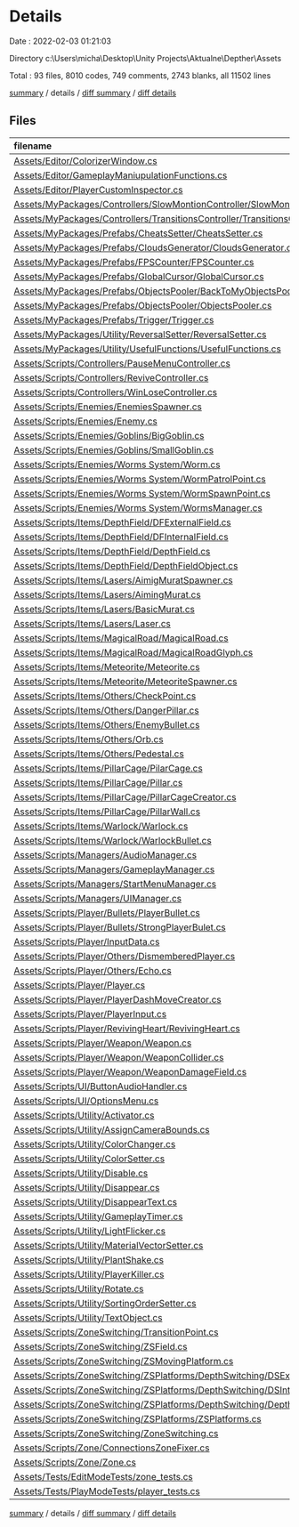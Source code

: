 # Details

Date : 2022-02-03 01:21:03

Directory c:\Users\micha\Desktop\Unity Projects\Aktualne\Depther\Assets

Total : 93 files,  8010 codes, 749 comments, 2743 blanks, all 11502 lines

[summary](results.md) / details / [diff summary](diff.md) / [diff details](diff-details.md)

## Files
| filename | language | code | comment | blank | total |
| :--- | :--- | ---: | ---: | ---: | ---: |
| [Assets/Editor/ColorizerWindow.cs](/Assets/Editor/ColorizerWindow.cs) | C# | 28 | 0 | 13 | 41 |
| [Assets/Editor/GameplayManiupulationFunctions.cs](/Assets/Editor/GameplayManiupulationFunctions.cs) | C# | 86 | 0 | 22 | 108 |
| [Assets/Editor/PlayerCustomInspector.cs](/Assets/Editor/PlayerCustomInspector.cs) | C# | 38 | 5 | 14 | 57 |
| [Assets/MyPackages/Controllers/SlowMontionController/SlowMontionController.cs](/Assets/MyPackages/Controllers/SlowMontionController/SlowMontionController.cs) | C# | 52 | 4 | 16 | 72 |
| [Assets/MyPackages/Controllers/TransitionsController/TransitionsController.cs](/Assets/MyPackages/Controllers/TransitionsController/TransitionsController.cs) | C# | 118 | 11 | 40 | 169 |
| [Assets/MyPackages/Prefabs/CheatsSetter/CheatsSetter.cs](/Assets/MyPackages/Prefabs/CheatsSetter/CheatsSetter.cs) | C# | 83 | 2 | 25 | 110 |
| [Assets/MyPackages/Prefabs/CloudsGenerator/CloudsGenerator.cs](/Assets/MyPackages/Prefabs/CloudsGenerator/CloudsGenerator.cs) | C# | 166 | 22 | 54 | 242 |
| [Assets/MyPackages/Prefabs/FPSCounter/FPSCounter.cs](/Assets/MyPackages/Prefabs/FPSCounter/FPSCounter.cs) | C# | 41 | 3 | 12 | 56 |
| [Assets/MyPackages/Prefabs/GlobalCursor/GlobalCursor.cs](/Assets/MyPackages/Prefabs/GlobalCursor/GlobalCursor.cs) | C# | 85 | 1 | 27 | 113 |
| [Assets/MyPackages/Prefabs/ObjectsPooler/BackToMyObjectsPooler.cs](/Assets/MyPackages/Prefabs/ObjectsPooler/BackToMyObjectsPooler.cs) | C# | 13 | 1 | 4 | 18 |
| [Assets/MyPackages/Prefabs/ObjectsPooler/ObjectsPooler.cs](/Assets/MyPackages/Prefabs/ObjectsPooler/ObjectsPooler.cs) | C# | 124 | 24 | 43 | 191 |
| [Assets/MyPackages/Prefabs/Trigger/Trigger.cs](/Assets/MyPackages/Prefabs/Trigger/Trigger.cs) | C# | 28 | 0 | 10 | 38 |
| [Assets/MyPackages/Utility/ReversalSetter/ReversalSetter.cs](/Assets/MyPackages/Utility/ReversalSetter/ReversalSetter.cs) | C# | 34 | 7 | 16 | 57 |
| [Assets/MyPackages/Utility/UsefulFunctions/UsefulFunctions.cs](/Assets/MyPackages/Utility/UsefulFunctions/UsefulFunctions.cs) | C# | 104 | 52 | 55 | 211 |
| [Assets/Scripts/Controllers/PauseMenuController.cs](/Assets/Scripts/Controllers/PauseMenuController.cs) | C# | 90 | 3 | 28 | 121 |
| [Assets/Scripts/Controllers/ReviveController.cs](/Assets/Scripts/Controllers/ReviveController.cs) | C# | 131 | 13 | 50 | 194 |
| [Assets/Scripts/Controllers/WinLoseController.cs](/Assets/Scripts/Controllers/WinLoseController.cs) | C# | 99 | 4 | 39 | 142 |
| [Assets/Scripts/Enemies/EnemiesSpawner.cs](/Assets/Scripts/Enemies/EnemiesSpawner.cs) | C# | 136 | 22 | 44 | 202 |
| [Assets/Scripts/Enemies/Enemy.cs](/Assets/Scripts/Enemies/Enemy.cs) | C# | 45 | 0 | 13 | 58 |
| [Assets/Scripts/Enemies/Goblins/BigGoblin.cs](/Assets/Scripts/Enemies/Goblins/BigGoblin.cs) | C# | 99 | 7 | 28 | 134 |
| [Assets/Scripts/Enemies/Goblins/SmallGoblin.cs](/Assets/Scripts/Enemies/Goblins/SmallGoblin.cs) | C# | 93 | 8 | 29 | 130 |
| [Assets/Scripts/Enemies/Worms System/Worm.cs](/Assets/Scripts/Enemies/Worms%20System/Worm.cs) | C# | 162 | 24 | 51 | 237 |
| [Assets/Scripts/Enemies/Worms System/WormPatrolPoint.cs](/Assets/Scripts/Enemies/Worms%20System/WormPatrolPoint.cs) | C# | 41 | 9 | 21 | 71 |
| [Assets/Scripts/Enemies/Worms System/WormSpawnPoint.cs](/Assets/Scripts/Enemies/Worms%20System/WormSpawnPoint.cs) | C# | 27 | 0 | 8 | 35 |
| [Assets/Scripts/Enemies/Worms System/WormsManager.cs](/Assets/Scripts/Enemies/Worms%20System/WormsManager.cs) | C# | 142 | 16 | 51 | 209 |
| [Assets/Scripts/Items/DepthField/DFExternalField.cs](/Assets/Scripts/Items/DepthField/DFExternalField.cs) | C# | 67 | 16 | 21 | 104 |
| [Assets/Scripts/Items/DepthField/DFInternalField.cs](/Assets/Scripts/Items/DepthField/DFInternalField.cs) | C# | 32 | 6 | 8 | 46 |
| [Assets/Scripts/Items/DepthField/DepthField.cs](/Assets/Scripts/Items/DepthField/DepthField.cs) | C# | 68 | 19 | 22 | 109 |
| [Assets/Scripts/Items/DepthField/DepthFieldObject.cs](/Assets/Scripts/Items/DepthField/DepthFieldObject.cs) | C# | 43 | 9 | 17 | 69 |
| [Assets/Scripts/Items/Lasers/AimigMuratSpawner.cs](/Assets/Scripts/Items/Lasers/AimigMuratSpawner.cs) | C# | 117 | 7 | 36 | 160 |
| [Assets/Scripts/Items/Lasers/AimingMurat.cs](/Assets/Scripts/Items/Lasers/AimingMurat.cs) | C# | 107 | 3 | 32 | 142 |
| [Assets/Scripts/Items/Lasers/BasicMurat.cs](/Assets/Scripts/Items/Lasers/BasicMurat.cs) | C# | 83 | 4 | 24 | 111 |
| [Assets/Scripts/Items/Lasers/Laser.cs](/Assets/Scripts/Items/Lasers/Laser.cs) | C# | 186 | 20 | 59 | 265 |
| [Assets/Scripts/Items/MagicalRoad/MagicalRoad.cs](/Assets/Scripts/Items/MagicalRoad/MagicalRoad.cs) | C# | 101 | 11 | 40 | 152 |
| [Assets/Scripts/Items/MagicalRoad/MagicalRoadGlyph.cs](/Assets/Scripts/Items/MagicalRoad/MagicalRoadGlyph.cs) | C# | 32 | 1 | 11 | 44 |
| [Assets/Scripts/Items/Meteorite/Meteorite.cs](/Assets/Scripts/Items/Meteorite/Meteorite.cs) | C# | 90 | 8 | 36 | 134 |
| [Assets/Scripts/Items/Meteorite/MeteoriteSpawner.cs](/Assets/Scripts/Items/Meteorite/MeteoriteSpawner.cs) | C# | 95 | 6 | 29 | 130 |
| [Assets/Scripts/Items/Others/CheckPoint.cs](/Assets/Scripts/Items/Others/CheckPoint.cs) | C# | 24 | 1 | 10 | 35 |
| [Assets/Scripts/Items/Others/DangerPillar.cs](/Assets/Scripts/Items/Others/DangerPillar.cs) | C# | 51 | 6 | 14 | 71 |
| [Assets/Scripts/Items/Others/EnemyBullet.cs](/Assets/Scripts/Items/Others/EnemyBullet.cs) | C# | 58 | 2 | 19 | 79 |
| [Assets/Scripts/Items/Others/Orb.cs](/Assets/Scripts/Items/Others/Orb.cs) | C# | 23 | 0 | 9 | 32 |
| [Assets/Scripts/Items/Others/Pedestal.cs](/Assets/Scripts/Items/Others/Pedestal.cs) | C# | 19 | 0 | 4 | 23 |
| [Assets/Scripts/Items/PillarCage/PilarCage.cs](/Assets/Scripts/Items/PillarCage/PilarCage.cs) | C# | 439 | 45 | 173 | 657 |
| [Assets/Scripts/Items/PillarCage/Pillar.cs](/Assets/Scripts/Items/PillarCage/Pillar.cs) | C# | 58 | 4 | 28 | 90 |
| [Assets/Scripts/Items/PillarCage/PillarCageCreator.cs](/Assets/Scripts/Items/PillarCage/PillarCageCreator.cs) | C# | 61 | 0 | 26 | 87 |
| [Assets/Scripts/Items/PillarCage/PillarWall.cs](/Assets/Scripts/Items/PillarCage/PillarWall.cs) | C# | 102 | 10 | 28 | 140 |
| [Assets/Scripts/Items/Warlock/Warlock.cs](/Assets/Scripts/Items/Warlock/Warlock.cs) | C# | 107 | 3 | 30 | 140 |
| [Assets/Scripts/Items/Warlock/WarlockBullet.cs](/Assets/Scripts/Items/Warlock/WarlockBullet.cs) | C# | 128 | 4 | 42 | 174 |
| [Assets/Scripts/Managers/AudioManager.cs](/Assets/Scripts/Managers/AudioManager.cs) | C# | 434 | 7 | 119 | 560 |
| [Assets/Scripts/Managers/GameplayManager.cs](/Assets/Scripts/Managers/GameplayManager.cs) | C# | 488 | 65 | 201 | 754 |
| [Assets/Scripts/Managers/StartMenuManager.cs](/Assets/Scripts/Managers/StartMenuManager.cs) | C# | 91 | 3 | 27 | 121 |
| [Assets/Scripts/Managers/UIManager.cs](/Assets/Scripts/Managers/UIManager.cs) | C# | 71 | 1 | 20 | 92 |
| [Assets/Scripts/Player/Bullets/PlayerBullet.cs](/Assets/Scripts/Player/Bullets/PlayerBullet.cs) | C# | 90 | 5 | 26 | 121 |
| [Assets/Scripts/Player/Bullets/StrongPlayerBulet.cs](/Assets/Scripts/Player/Bullets/StrongPlayerBulet.cs) | C# | 54 | 2 | 27 | 83 |
| [Assets/Scripts/Player/InputData.cs](/Assets/Scripts/Player/InputData.cs) | C# | 118 | 8 | 31 | 157 |
| [Assets/Scripts/Player/Others/DismemberedPlayer.cs](/Assets/Scripts/Player/Others/DismemberedPlayer.cs) | C# | 26 | 2 | 9 | 37 |
| [Assets/Scripts/Player/Others/Echo.cs](/Assets/Scripts/Player/Others/Echo.cs) | C# | 29 | 0 | 10 | 39 |
| [Assets/Scripts/Player/Player.cs](/Assets/Scripts/Player/Player.cs) | C# | 381 | 16 | 138 | 535 |
| [Assets/Scripts/Player/PlayerDashMoveCreator.cs](/Assets/Scripts/Player/PlayerDashMoveCreator.cs) | C# | 167 | 19 | 58 | 244 |
| [Assets/Scripts/Player/PlayerInput.cs](/Assets/Scripts/Player/PlayerInput.cs) | C# | 66 | 2 | 32 | 100 |
| [Assets/Scripts/Player/RevivingHeart/RevivingHeart.cs](/Assets/Scripts/Player/RevivingHeart/RevivingHeart.cs) | C# | 40 | 3 | 14 | 57 |
| [Assets/Scripts/Player/Weapon/Weapon.cs](/Assets/Scripts/Player/Weapon/Weapon.cs) | C# | 183 | 20 | 65 | 268 |
| [Assets/Scripts/Player/Weapon/WeaponCollider.cs](/Assets/Scripts/Player/Weapon/WeaponCollider.cs) | C# | 17 | 1 | 8 | 26 |
| [Assets/Scripts/Player/Weapon/WeaponDamageField.cs](/Assets/Scripts/Player/Weapon/WeaponDamageField.cs) | C# | 26 | 1 | 7 | 34 |
| [Assets/Scripts/UI/ButtonAudioHandler.cs](/Assets/Scripts/UI/ButtonAudioHandler.cs) | C# | 23 | 2 | 4 | 29 |
| [Assets/Scripts/UI/OptionsMenu.cs](/Assets/Scripts/UI/OptionsMenu.cs) | C# | 92 | 1 | 31 | 124 |
| [Assets/Scripts/Utility/Activator.cs](/Assets/Scripts/Utility/Activator.cs) | C# | 57 | 4 | 17 | 78 |
| [Assets/Scripts/Utility/AssignCameraBounds.cs](/Assets/Scripts/Utility/AssignCameraBounds.cs) | C# | 23 | 1 | 6 | 30 |
| [Assets/Scripts/Utility/ColorChanger.cs](/Assets/Scripts/Utility/ColorChanger.cs) | C# | 22 | 2 | 9 | 33 |
| [Assets/Scripts/Utility/ColorSetter.cs](/Assets/Scripts/Utility/ColorSetter.cs) | C# | 50 | 4 | 12 | 66 |
| [Assets/Scripts/Utility/Disable.cs](/Assets/Scripts/Utility/Disable.cs) | C# | 8 | 1 | 2 | 11 |
| [Assets/Scripts/Utility/Disappear.cs](/Assets/Scripts/Utility/Disappear.cs) | C# | 35 | 3 | 9 | 47 |
| [Assets/Scripts/Utility/DisappearText.cs](/Assets/Scripts/Utility/DisappearText.cs) | C# | 29 | 3 | 7 | 39 |
| [Assets/Scripts/Utility/GameplayTimer.cs](/Assets/Scripts/Utility/GameplayTimer.cs) | C# | 48 | 1 | 17 | 66 |
| [Assets/Scripts/Utility/LightFlicker.cs](/Assets/Scripts/Utility/LightFlicker.cs) | C# | 22 | 3 | 6 | 31 |
| [Assets/Scripts/Utility/MaterialVectorSetter.cs](/Assets/Scripts/Utility/MaterialVectorSetter.cs) | C# | 12 | 0 | 3 | 15 |
| [Assets/Scripts/Utility/PlantShake.cs](/Assets/Scripts/Utility/PlantShake.cs) | C# | 27 | 1 | 7 | 35 |
| [Assets/Scripts/Utility/PlayerKiller.cs](/Assets/Scripts/Utility/PlayerKiller.cs) | C# | 18 | 0 | 4 | 22 |
| [Assets/Scripts/Utility/Rotate.cs](/Assets/Scripts/Utility/Rotate.cs) | C# | 78 | 4 | 22 | 104 |
| [Assets/Scripts/Utility/SortingOrderSetter.cs](/Assets/Scripts/Utility/SortingOrderSetter.cs) | C# | 10 | 2 | 2 | 14 |
| [Assets/Scripts/Utility/TextObject.cs](/Assets/Scripts/Utility/TextObject.cs) | C# | 25 | 3 | 7 | 35 |
| [Assets/Scripts/ZoneSwitching/TransitionPoint.cs](/Assets/Scripts/ZoneSwitching/TransitionPoint.cs) | C# | 18 | 0 | 5 | 23 |
| [Assets/Scripts/ZoneSwitching/ZSField.cs](/Assets/Scripts/ZoneSwitching/ZSField.cs) | C# | 38 | 4 | 13 | 55 |
| [Assets/Scripts/ZoneSwitching/ZSMovingPlatform.cs](/Assets/Scripts/ZoneSwitching/ZSMovingPlatform.cs) | C# | 130 | 15 | 48 | 193 |
| [Assets/Scripts/ZoneSwitching/ZSPlatforms/DepthSwitching/DSExternalField.cs](/Assets/Scripts/ZoneSwitching/ZSPlatforms/DepthSwitching/DSExternalField.cs) | C# | 125 | 20 | 37 | 182 |
| [Assets/Scripts/ZoneSwitching/ZSPlatforms/DepthSwitching/DSInternalField.cs](/Assets/Scripts/ZoneSwitching/ZSPlatforms/DepthSwitching/DSInternalField.cs) | C# | 22 | 2 | 7 | 31 |
| [Assets/Scripts/ZoneSwitching/ZSPlatforms/DepthSwitching/DepthSwitching.cs](/Assets/Scripts/ZoneSwitching/ZSPlatforms/DepthSwitching/DepthSwitching.cs) | C# | 77 | 13 | 27 | 117 |
| [Assets/Scripts/ZoneSwitching/ZSPlatforms/ZSPlatforms.cs](/Assets/Scripts/ZoneSwitching/ZSPlatforms/ZSPlatforms.cs) | C# | 131 | 18 | 37 | 186 |
| [Assets/Scripts/ZoneSwitching/ZoneSwitching.cs](/Assets/Scripts/ZoneSwitching/ZoneSwitching.cs) | C# | 85 | 5 | 41 | 131 |
| [Assets/Scripts/Zone/ConnectionsZoneFixer.cs](/Assets/Scripts/Zone/ConnectionsZoneFixer.cs) | C# | 107 | 14 | 28 | 149 |
| [Assets/Scripts/Zone/Zone.cs](/Assets/Scripts/Zone/Zone.cs) | C# | 171 | 21 | 70 | 262 |
| [Assets/Tests/EditModeTests/zone_tests.cs](/Assets/Tests/EditModeTests/zone_tests.cs) | C# | 15 | 3 | 4 | 22 |
| [Assets/Tests/PlayModeTests/player_tests.cs](/Assets/Tests/PlayModeTests/player_tests.cs) | C# | 75 | 21 | 38 | 134 |

[summary](results.md) / details / [diff summary](diff.md) / [diff details](diff-details.md)